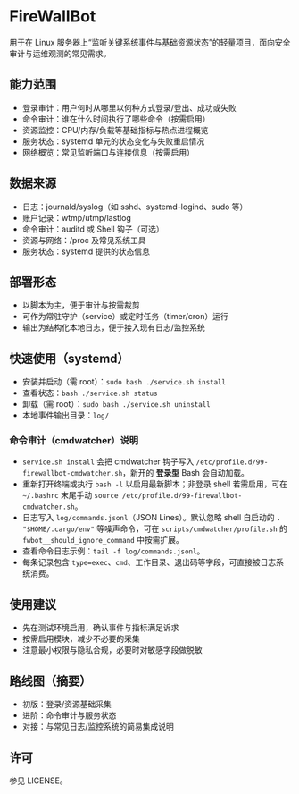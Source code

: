 # FireWallBot

用于在 Linux 服务器上“监听关键系统事件与基础资源状态”的轻量项目，面向安全审计与运维观测的常见需求。

## 能力范围

- 登录审计：用户何时从哪里以何种方式登录/登出、成功或失败
- 命令审计：谁在什么时间执行了哪些命令（按需启用）
- 资源监控：CPU/内存/负载等基础指标与热点进程概览
- 服务状态：systemd 单元的状态变化与失败重启情况
- 网络概览：常见监听端口与连接信息（按需启用）

## 数据来源

- 日志：journald/syslog（如 sshd、systemd-logind、sudo 等）
- 账户记录：wtmp/utmp/lastlog
- 命令审计：auditd 或 Shell 钩子（可选）
- 资源与网络：/proc 及常见系统工具
- 服务状态：systemd 提供的状态信息

## 部署形态

- 以脚本为主，便于审计与按需裁剪
- 可作为常驻守护（service）或定时任务（timer/cron）运行
- 输出为结构化本地日志，便于接入现有日志/监控系统

## 快速使用（systemd）

- 安装并启动（需 root）：`sudo bash ./service.sh install`
- 查看状态：`bash ./service.sh status`
- 卸载（需 root）：`sudo bash ./service.sh uninstall`
- 本地事件输出目录：`log/`

### 命令审计（cmdwatcher）说明

- `service.sh install` 会把 cmdwatcher 钩子写入 `/etc/profile.d/99-firewallbot-cmdwatcher.sh`，新开的 **登录型** Bash 会自动加载。
- 重新打开终端或执行 `bash -l` 以启用最新脚本；非登录 shell 若需启用，可在 `~/.bashrc` 末尾手动 `source /etc/profile.d/99-firewallbot-cmdwatcher.sh`。
- 日志写入 `log/commands.jsonl`（JSON Lines）。默认忽略 shell 自启动的 `. "$HOME/.cargo/env"` 等噪声命令，可在 `scripts/cmdwatcher/profile.sh` 的 `fwbot__should_ignore_command` 中按需扩展。
- 查看命令日志示例：`tail -f log/commands.jsonl`。
- 每条记录包含 `type=exec`、`cmd`、工作目录、退出码等字段，可直接被日志系统消费。

## 使用建议

- 先在测试环境启用，确认事件与指标满足诉求
- 按需启用模块，减少不必要的采集
- 注意最小权限与隐私合规，必要时对敏感字段做脱敏

## 路线图（摘要）

- 初版：登录/资源基础采集
- 进阶：命令审计与服务状态
- 对接：与常见日志/监控系统的简易集成说明

## 许可

参见 LICENSE。
